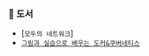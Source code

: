 ### 📗 도서
- [`모두의 네트워크`]
- [`그림과 실습으로 배우는 도커&쿠버네티스`](https://github.com/Suah-Cho/STUDY/tree/main/Docker%26Kubernetes/%EA%B7%B8%EB%A6%BC%EA%B3%BC%20%EC%8B%A4%EC%8A%B5%EC%9C%BC%EB%A1%9C%20%EB%B0%B0%EC%9A%B0%EB%8A%94%20%EB%8F%84%EC%BB%A4%26%EC%BF%A0%EB%B2%84%EB%84%A4%ED%8B%B0%EC%8A%A4)
